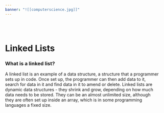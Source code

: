 ```yaml
---
banner: "![[computerscience.jpg]]"
---
```

<div class="title">​</div>
<div class="title">​</div>

# Linked Lists

### What is a linked list?
A linked list is an example of a data structure, a structure that a programmer sets up in code. Once set up, the programmer can then add data to it, search for data in it and find data in it to amend or delete. Linked lists are dynamic data structures - they shrink and grow, depending on how much data needs to be stored. They can be an almost unlimited size, although they are often set up inside an array, which is in some programming languages a fixed size.
